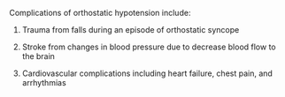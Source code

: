 Complications of orthostatic hypotension include:

1. Trauma from falls during an episode of orthostatic syncope

2. Stroke from changes in blood pressure due to decrease blood flow to the brain

3. Cardiovascular complications including heart failure, chest pain, and arrhythmias